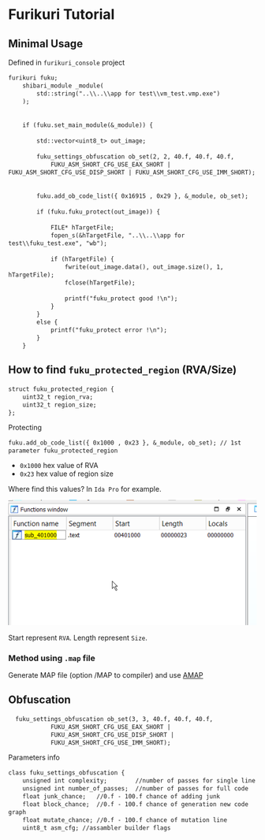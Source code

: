 # Furikuri Tutorial

## Minimal Usage
Defined in `furikuri_console` project

    furikuri fuku;
        shibari_module _module(
            std::string("..\\..\\app for test\\vm_test.vmp.exe")
        );
    
    
        if (fuku.set_main_module(&_module)) {
    
            std::vector<uint8_t> out_image;
    
            fuku_settings_obfuscation ob_set(2, 2, 40.f, 40.f, 40.f,
                FUKU_ASM_SHORT_CFG_USE_EAX_SHORT | FUKU_ASM_SHORT_CFG_USE_DISP_SHORT | FUKU_ASM_SHORT_CFG_USE_IMM_SHORT);
    
    
            fuku.add_ob_code_list({ 0x16915 , 0x29 }, &_module, ob_set);
    
            if (fuku.fuku_protect(out_image)) {
    
                FILE* hTargetFile;
                fopen_s(&hTargetFile, "..\\..\\app for test\\fuku_test.exe", "wb");
    
                if (hTargetFile) {
                    fwrite(out_image.data(), out_image.size(), 1, hTargetFile);
                    fclose(hTargetFile);
    
                    printf("fuku_protect good !\n");
                }
            }
            else {
                printf("fuku_protect error !\n");
            }
        }

## How to find `fuku_protected_region` (RVA/Size)

    struct fuku_protected_region {
        uint32_t region_rva;
        uint32_t region_size;
    };

Protecting

    fuku.add_ob_code_list({ 0x1000 , 0x23 }, &_module, ob_set); // 1st parameter fuku_protected_region

 - `0x1000` hex value of RVA
 -  `0x23` hex value of region size

Where find this values? In `Ida Pro` for example.

![s](region.png)

Start represent `RVA`.
Length represent `Size`.

### Method using `.map` file
Generate MAP file (option /MAP to compiler) and use [AMAP](http://www.sikorskiy.net/prj/amap/)

## Obfuscation

      fuku_settings_obfuscation ob_set(3, 3, 40.f, 40.f, 40.f,
                FUKU_ASM_SHORT_CFG_USE_EAX_SHORT |
                FUKU_ASM_SHORT_CFG_USE_DISP_SHORT |
                FUKU_ASM_SHORT_CFG_USE_IMM_SHORT);
Parameters info

    class fuku_settings_obfuscation {
        unsigned int complexity;        //number of passes for single line
        unsigned int number_of_passes;  //number of passes for full code
        float junk_chance;   //0.f - 100.f chance of adding junk
        float block_chance;  //0.f - 100.f chance of generation new code graph
        float mutate_chance; //0.f - 100.f chance of mutation line
        uint8_t asm_cfg; //assambler builder flags
